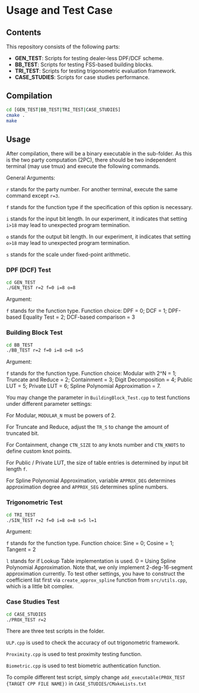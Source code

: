 # Usage and Test Case

## Contents
This repository consists of the following parts:
- __GEN_TEST__: Scripts for testing dealer-less DPF/DCF scheme.
- __BB_TEST__: Scripts for testing FSS-based building blocks.
- __TRI_TEST__: Scripts for testing trigonometric evaluation framework.
- __CASE_STUDIES__: Scripts for case studies performance.

## Compilation
```bash
cd [GEN_TEST|BB_TEST|TRI_TEST|CASE_STUDIES]
cmake .
make
```

## Usage
After compilation, there will be a binary executable in the sub-folder. As this is the two party computation (2PC), there should be two independent terminal (may use tmux) 
and execute the following commands.

General Arguments:

`r` stands for the party number. For another terminal, execute the same command except `r=3`.

`f` stands for the function type if the specification of this option is necessary. 

`i` stands for the input bit length. In our experiment, it indicates that setting `i>18` may lead to unexpected program termination.

`o` stands for the output bit length. In our experiment, it indicates that setting `o>18` may lead to unexpected program termination.

`s` stands for the scale under fixed-point arithmetic.

### DPF (DCF) Test
```bash
cd GEN_TEST
./GEN_TEST r=2 f=0 i=8 o=8
```
Argument:

`f` stands for the function type. Function choice: DPF = 0; DCF = 1; DPF-based Equality Test = 2; DCF-based comparison = 3

### Building Block Test
```bash
cd BB_TEST
./BB_TEST r=2 f=0 i=8 o=8 s=5
```
Argument:

`f` stands for the function type. Function choice: Modular with 2^N = 1; Truncate and Reduce = 2; Containment = 3; 
Digit Decomposition = 4; Public LUT = 5; Private LUT = 6; Spline Polynomial Approximation = 7.

You may change the parameter in `BuildingBlock_Test.cpp` to test functions under different parameter settings:

For Modular, `MODULAR_N` must be powers of 2.

For Truncate and Reduce, adjust the `TR_S` to change the amount of truncated bit.

For Containment, change `CTN_SIZE` to any knots number and `CTN_KNOTS` to define custom knot points.

For Public / Private LUT, the size of table entries is determined by input bit length `f`.

For Spline Polynomial Approximation, variable `APPROX_DEG` determines approximation degree and `APPROX_SEG` determines spline numbers. 

### Trigonometric Test
```bash
cd TRI_TEST
./SIN_TEST r=2 f=0 i=8 o=8 s=5 l=1
```
Argument:

`f` stands for the function type. Function choice: Sine = 0; Cosine = 1; Tangent = 2

`l` stands for if Lookup Table implementation is used. 0 = Using Spline Polynomial Approximation. 
Note that, we only implement 2-deg-16-segment approximation currently. 
To test other settings, you have to construct the coefficient list first via `create_approx_spline` function from `src/utils.cpp`, which is a little bit complex.

### Case Studies Test
```bash
cd CASE_STUDIES
./PROX_TEST r=2
```

There are three test scripts in the folder.

`ULP.cpp` is used to check the accuracy of out trigonometric framework.

`Proximity.cpp` is used to test proximity testing function.

`Biometric.cpp` is used to test biometric authentication function.

To compile different test script, simply change `add_executable(PROX_TEST {TARGET CPP FILE NAME})` in `CASE_STUDIES/CMakeLists.txt`